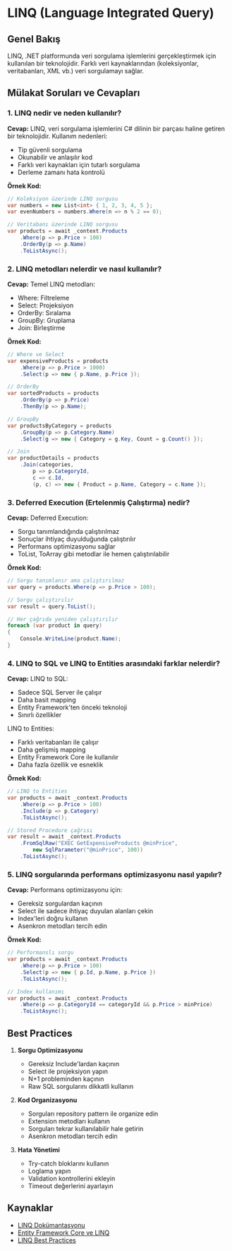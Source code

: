 # LINQ (Language Integrated Query)

## Genel Bakış
LINQ, .NET platformunda veri sorgulama işlemlerini gerçekleştirmek için kullanılan bir teknolojidir. Farklı veri kaynaklarından (koleksiyonlar, veritabanları, XML vb.) veri sorgulamayı sağlar.

## Mülakat Soruları ve Cevapları

### 1. LINQ nedir ve neden kullanılır?
**Cevap:**
LINQ, veri sorgulama işlemlerini C# dilinin bir parçası haline getiren bir teknolojidir. Kullanım nedenleri:
- Tip güvenli sorgulama
- Okunabilir ve anlaşılır kod
- Farklı veri kaynakları için tutarlı sorgulama
- Derleme zamanı hata kontrolü

**Örnek Kod:**
```csharp
// Koleksiyon üzerinde LINQ sorgusu
var numbers = new List<int> { 1, 2, 3, 4, 5 };
var evenNumbers = numbers.Where(n => n % 2 == 0);

// Veritabanı üzerinde LINQ sorgusu
var products = await _context.Products
    .Where(p => p.Price > 100)
    .OrderBy(p => p.Name)
    .ToListAsync();
```

### 2. LINQ metodları nelerdir ve nasıl kullanılır?
**Cevap:**
Temel LINQ metodları:
- Where: Filtreleme
- Select: Projeksiyon
- OrderBy: Sıralama
- GroupBy: Gruplama
- Join: Birleştirme

**Örnek Kod:**
```csharp
// Where ve Select
var expensiveProducts = products
    .Where(p => p.Price > 1000)
    .Select(p => new { p.Name, p.Price });

// OrderBy
var sortedProducts = products
    .OrderBy(p => p.Price)
    .ThenBy(p => p.Name);

// GroupBy
var productsByCategory = products
    .GroupBy(p => p.Category.Name)
    .Select(g => new { Category = g.Key, Count = g.Count() });

// Join
var productDetails = products
    .Join(categories,
        p => p.CategoryId,
        c => c.Id,
        (p, c) => new { Product = p.Name, Category = c.Name });
```

### 3. Deferred Execution (Ertelenmiş Çalıştırma) nedir?
**Cevap:**
Deferred Execution:
- Sorgu tanımlandığında çalıştırılmaz
- Sonuçlar ihtiyaç duyulduğunda çalıştırılır
- Performans optimizasyonu sağlar
- ToList, ToArray gibi metodlar ile hemen çalıştırılabilir

**Örnek Kod:**
```csharp
// Sorgu tanımlanır ama çalıştırılmaz
var query = products.Where(p => p.Price > 100);

// Sorgu çalıştırılır
var result = query.ToList();

// Her çağrıda yeniden çalıştırılır
foreach (var product in query)
{
    Console.WriteLine(product.Name);
}
```

### 4. LINQ to SQL ve LINQ to Entities arasındaki farklar nelerdir?
**Cevap:**
LINQ to SQL:
- Sadece SQL Server ile çalışır
- Daha basit mapping
- Entity Framework'ten önceki teknoloji
- Sınırlı özellikler

LINQ to Entities:
- Farklı veritabanları ile çalışır
- Daha gelişmiş mapping
- Entity Framework Core ile kullanılır
- Daha fazla özellik ve esneklik

**Örnek Kod:**
```csharp
// LINQ to Entities
var products = await _context.Products
    .Where(p => p.Price > 100)
    .Include(p => p.Category)
    .ToListAsync();

// Stored Procedure çağrısı
var result = await _context.Products
    .FromSqlRaw("EXEC GetExpensiveProducts @minPrice", 
        new SqlParameter("@minPrice", 100))
    .ToListAsync();
```

### 5. LINQ sorgularında performans optimizasyonu nasıl yapılır?
**Cevap:**
Performans optimizasyonu için:
- Gereksiz sorgulardan kaçının
- Select ile sadece ihtiyaç duyulan alanları çekin
- Index'leri doğru kullanın
- Asenkron metodları tercih edin

**Örnek Kod:**
```csharp
// Performanslı sorgu
var products = await _context.Products
    .Where(p => p.Price > 100)
    .Select(p => new { p.Id, p.Name, p.Price })
    .ToListAsync();

// Index kullanımı
var products = await _context.Products
    .Where(p => p.CategoryId == categoryId && p.Price > minPrice)
    .ToListAsync();
```

## Best Practices
1. **Sorgu Optimizasyonu**
   - Gereksiz Include'lardan kaçının
   - Select ile projeksiyon yapın
   - N+1 probleminden kaçının
   - Raw SQL sorgularını dikkatli kullanın

2. **Kod Organizasyonu**
   - Sorguları repository pattern ile organize edin
   - Extension metodları kullanın
   - Sorguları tekrar kullanılabilir hale getirin
   - Asenkron metodları tercih edin

3. **Hata Yönetimi**
   - Try-catch bloklarını kullanın
   - Loglama yapın
   - Validation kontrollerini ekleyin
   - Timeout değerlerini ayarlayın

## Kaynaklar
- [LINQ Dokümantasyonu](https://docs.microsoft.com/tr-tr/dotnet/csharp/programming-guide/concepts/linq/)
- [Entity Framework Core ve LINQ](https://docs.microsoft.com/tr-tr/ef/core/querying/)
- [LINQ Best Practices](https://docs.microsoft.com/tr-tr/dotnet/csharp/programming-guide/concepts/linq/best-practices) 